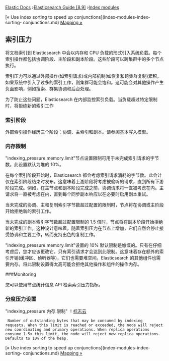 

[Elastic Docs](/guide/) ›[Elasticsearch Guide [8.9]](index.md) ›[Index
modules](index-modules.md)

[« Use index sorting to speed up conjunctions](index-modules-index-sorting-
conjunctions.md) [Mapping »](mapping.md)

## 索引压力

将文档索引到 Elasticsearch 中会以内存和 CPU 负载的形式引入系统负载。每个索引操作都包括协调阶段、主阶段和副本阶段。这些阶段可以跨集群中的多个节点执行。

索引压力可以通过外部操作(如索引请求)或内部机制(如恢复和跨集群复制)累积。如果系统中引入了过多的索引工作，则集群可能会饱和。这可能会对其他操作产生负面影响，例如搜索、群集协调和后台处理。

为了防止这些问题，Elasticsearch 在内部监控索引负载。当负载超过特定限制时，将拒绝新的索引工作

### 索引阶段

外部索引操作经历三个阶段：协调、主索引和副本。请参阅基本写入模型。

### 内存限制

"indexing_pressure.memory.limit"节点设置限制可用于未完成索引请求的字节数。此设置默认为堆的 10%。

在每个索引阶段开始时，Elasticsearch 都会考虑索引请求消耗的字节数。此会计仅在索引阶段结束时发布。这意味着上游阶段将考虑被偷听的请求，直到所有下游阶段完成。例如，在主节点和副本阶段完成之前，协调请求将一直被考虑在内。主请求将一直被考虑在内，直到每个同步副本响应以在必要时启用副本重试。

当未完成的协调、主和复制索引字节数超过配置的限制时，节点将在协调或主阶段开始拒绝新的索引工作。

当未完成的副本索引字节数超过配置限制的 1.5 倍时，节点将在副本阶段开始拒绝新的索引工作。这种设计意味着，随着索引压力在节点上增加，它们自然会停止接受协调和主要工作，转而支持出色的复制工作。

"indexing_pressure.memory.limit"设置的 10% 默认限制是慷慨的。只有在仔细考虑后，您才应该更改它。只有索引请求才会达到此限制。这意味着存在额外的索引开销(缓冲区、侦听器等)，它们也需要堆空间。Elasticsearch 的其他组件也需要内存。将此限制设置得太高可能会拒绝其他操作和组件的操作内存。

###Monitoring

您可以使用节点统计信息 API 检索索引压力指标。

### 分度压力设置

"indexing_pressure.内存.限制" ！[标志云](https://www.elastic.co/cloud/elasticsearch-service/signup?baymax=docs-body&elektra=docs)

     Number of outstanding bytes that may be consumed by indexing requests. When this limit is reached or exceeded, the node will reject new coordinating and primary operations. When replica operations consume 1.5x this limit, the node will reject new replica operations. Defaults to 10% of the heap. 

[« Use index sorting to speed up conjunctions](index-modules-index-sorting-
conjunctions.md) [Mapping »](mapping.md)

